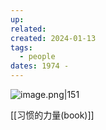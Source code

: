 ```yaml
---
up: 
related: 
created: 2024-01-13
tags:
  - people
dates: 1974 -
---
```

![image.png|151](https://s1.vika.cn/space/2025/05/14/fbfbbd1a54ae41d5b96bb1fb71b95bef)

[[习惯的力量(book)]]
